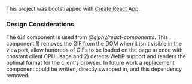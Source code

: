 This project was bootstrapped with [Create React App](https://github.com/facebook/create-react-app).

### Design Considerations

The `Gif` component is used from _@giphy/react-components_. This component 1) removes the
GIF from the DOM when it isn't visible in the viewport, allow hundreds of GIFs to be loaded
on the page at once with constant client CPU usage and 2) detects WebP support and renders
the optimal format for the client's browser. In future work a replacement component could
be written, directly swapped in, and this dependency removed.
